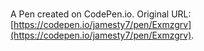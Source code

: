 # 

A Pen created on CodePen.io. Original URL: [https://codepen.io/jamesty7/pen/Exmzgrv](https://codepen.io/jamesty7/pen/Exmzgrv).



